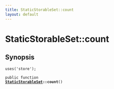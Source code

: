 ```yaml
---
title: StaticStorableSet::count
layout: default
---
```


# StaticStorableSet::count

## Synopsis

<code>uses('store');</code>

<code>public function <b><a href="StaticStorableSet">StaticStorableSet</a>::count</b>()</code>

